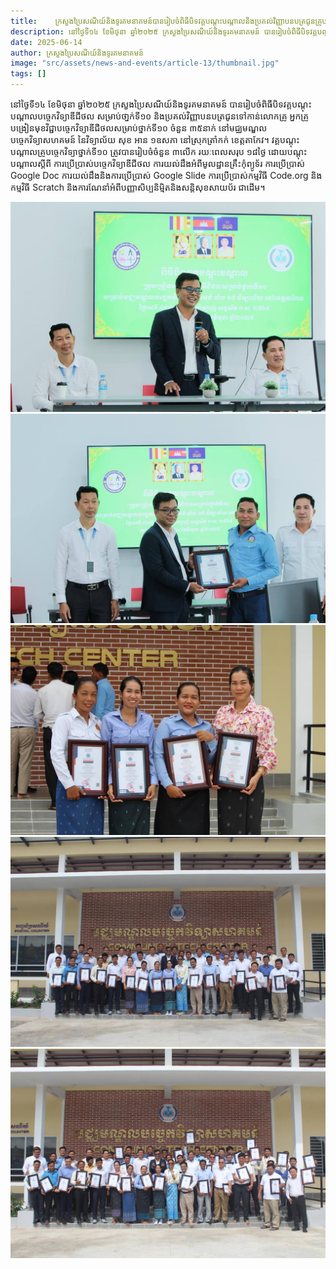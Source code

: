 ```yaml
---
title:    ក្រសួងប្រៃសណីយ៍និងទូរគមនាគមន៍បានរៀបចំពិធីបិទវគ្គបណ្ដុះបណ្ដាលនិងប្រគល់វិញ្ញាបនបត្រជូនគ្រូបង្រៀនបច្ចេកវិទ្យាឌីជីថលសម្រាប់ថា្នក់ទី១០ នៅខេត្តតាកែវ  
description: នៅថ្ងៃទី១៤ ខែមិថុនា ឆ្នាំ២០២៥ ក្រសួងប្រៃសណីយ៍និងទូរគមនាគមន៍ បានរៀបចំពិធីបិទវគ្គបណ្ដុះបណ្ដាលបច្ចេកវិទ្យាឌីជីថល សម្រាប់ថា្នក់ទី១០ និងប្រគល់វិញ្ញាបនបត្រជូនទៅកាន់លោកគ្រូ អ្នកគ្រូបង្រៀនមុខវិជ្ជាបច្ចេកវិទ្យាឌីជីថលសម្រាប់ថ្នាក់ទី១០ ចំនួន ៣៥នាក់ នៅមជ្ឈមណ្ឌលបច្ចេកវិទ្យាសហគមន៍ នៃវិទ្យាល័យ សុខ អាន ១ឧសភា នៅស្រុកត្រាំកក់ ខេត្តតាកែវ។
date: 2025-06-14 
author: ក្រសួងប្រៃសណីយ៍និងទូរគមនាគមន៍
image: "src/assets/news-and-events/article-13/thumbnail.jpg"
tags: []
---
```


នៅថ្ងៃទី១៤ ខែមិថុនា ឆ្នាំ២០២៥ ក្រសួងប្រៃសណីយ៍និងទូរគមនាគមន៍ បានរៀបចំពិធីបិទវគ្គបណ្ដុះបណ្ដាលបច្ចេកវិទ្យាឌីជីថល សម្រាប់ថា្នក់ទី១០ និងប្រគល់វិញ្ញាបនបត្រជូនទៅកាន់លោកគ្រូ អ្នកគ្រូបង្រៀនមុខវិជ្ជាបច្ចេកវិទ្យាឌីជីថលសម្រាប់ថ្នាក់ទី១០ ចំនួន ៣៥នាក់ នៅមជ្ឈមណ្ឌលបច្ចេកវិទ្យាសហគមន៍ នៃវិទ្យាល័យ សុខ អាន ១ឧសភា នៅស្រុកត្រាំកក់ ខេត្តតាកែវ។
វគ្គបណ្ដុះបណ្ដាលគ្រូបច្ចេកវិទ្យាថ្នាក់ទី១០ ត្រូវបានរៀបចំចំនួន ៣លើក រយៈពេលសរុប ១៨ថ្ងៃ ដោយបណ្ដុះបណ្ដាលស្ដីពី ការប្រើប្រាស់បច្ចេកវិទ្យាឌីជីថល ការយល់ដឹងអំពីមូលដ្ឋានគ្រឹះកុំព្យូទ័រ ការប្រើប្រាស់ Google Doc ការយល់ដឹងនិងការប្រើប្រាស់ Google Slide ការប្រើប្រាស់កម្មវិធី Code.org និងកម្មវិធី Scratch និងការណែនាំអំពីបញ្ញាសិប្បនិម្មិតនិងសន្តិសុខសាយប័រ ជាដើម។


![photo 3](src/assets/news-and-events/article-13/photo-1.jpg)
![photo 4](src/assets/news-and-events/article-13/photo-2.jpg)
![photo 3](src/assets/news-and-events/article-13/photo-3.jpg)
![photo 4](src/assets/news-and-events/article-13/photo-4.jpg)
![photo 3](src/assets/news-and-events/article-13/photo-5.jpg)
